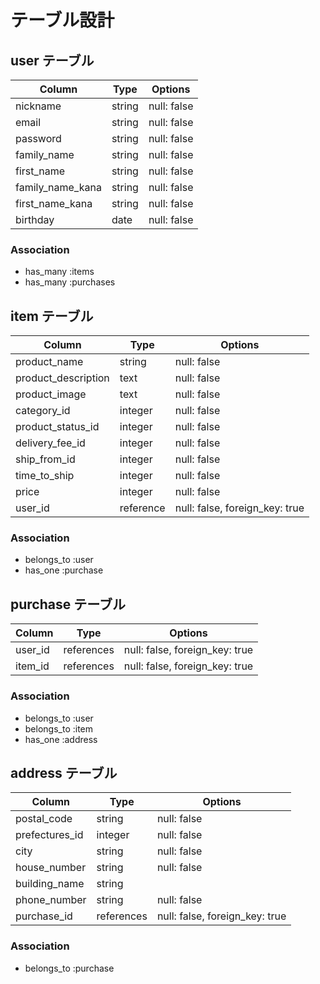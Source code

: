 # テーブル設計

## user テーブル

| Column           | Type   | Options     |
| ---------------- | ------ | ----------- |
| nickname         | string | null: false |
| email            | string | null: false |
| password         | string | null: false |
| family_name      | string | null: false |
| first_name       | string | null: false |
| family_name_kana | string | null: false |
| first_name_kana  | string | null: false |
| birthday         | date   | null: false |

### Association

- has_many :items
- has_many :purchases

## item テーブル

| Column              | Type      | Options                        |
| ------------------- | --------- | ------------------------------ |
| product_name        | string    | null: false                    |
| product_description | text      | null: false                    |
| product_image       | text      | null: false                    |
| category_id         | integer   | null: false                    |
| product_status_id   | integer   | null: false                    |
| delivery_fee_id     | integer   | null: false                    |
| ship_from_id        | integer   | null: false                    |
| time_to_ship        | integer   | null: false                    |
| price               | integer   | null: false                    |
| user_id             | reference | null: false, foreign_key: true |

### Association

- belongs_to :user
- has_one :purchase

## purchase テーブル

| Column  | Type       | Options                        |
| ------- | ---------- | ------------------------------ |
| user_id | references | null: false, foreign_key: true |
| item_id | references | null: false, foreign_key: true |

### Association

- belongs_to :user
- belongs_to :item
- has_one :address

## address テーブル

| Column         | Type       | Options                        |
| -------------- | ---------- | ------------------------------ |
| postal_code    | string     | null: false                    |
| prefectures_id | integer    | null: false                    |
| city           | string     | null: false                    |
| house_number   | string     | null: false                    |
| building_name  | string     |                                |
| phone_number   | string     | null: false                    |
| purchase_id    | references | null: false, foreign_key: true |

### Association

- belongs_to :purchase